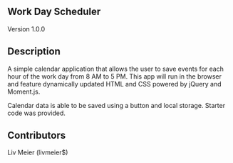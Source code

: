 ## Work Day Scheduler 
Version 1.0.0

## Description
A simple calendar application that allows the user to save events for each hour of the work day from 8 AM to 5 PM. This app will run in the browser and feature dynamically updated HTML and CSS powered by jQuery and Moment.js.

Calendar data is able to be saved using a button and local storage. Starter code was provided.

## Contributors
Liv Meier (livmeier$)
